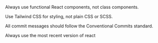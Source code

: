 Always use functional React components, not class components.

Use Tailwind CSS for styling, not plain CSS or SCSS.

All commit messages should follow the Conventional Commits standard.

Always use the most recent version of react